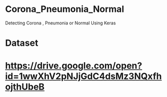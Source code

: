 # Corona_Pneumonia_Normal
Detecting Corona , Pneumonia or Normal Using Keras 

# Dataset 
# https://drive.google.com/open?id=1wwXhV2pNJjGdC4dsMz3NQxfhojthUbeB
